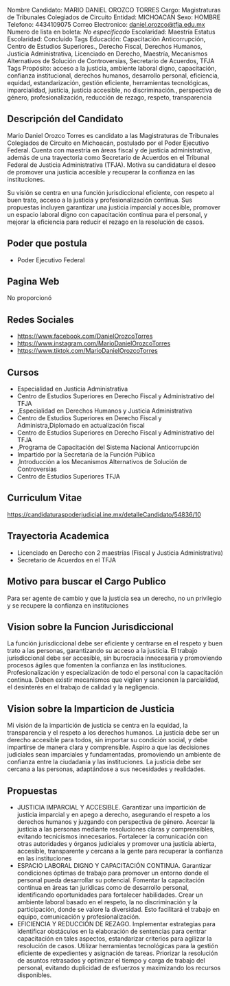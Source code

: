 Nombre Candidato: MARIO DANIEL OROZCO TORRES
Cargo: Magistraturas de Tribunales Colegiados de Circuito
Entidad: MICHOACAN
Sexo: HOMBRE
Telefono: 4434109075
Correo Electronico: daniel.orozco@tfja.edu.mx
Numero de lista en boleta: *No especificado*
Escolaridad: Maestría
Estatus Escolaridad: Concluido
Tags Educación: Capacitación Anticorrupción, Centro de Estudios Superiores., Derecho Fiscal, Derechos Humanos, Justicia Administrativa, Licenciado en Derecho, Maestría, Mecanismos Alternativos de Solución de Controversias, Secretario de Acuerdos, TFJA
Tags Propósito: acceso a la justicia, ambiente laboral digno, capacitación, confianza institucional, derechos humanos, desarrollo personal, eficiencia, equidad, estandarización, gestión eficiente, herramientas tecnológicas, imparcialidad, justicia, justicia accesible, no discriminación., perspectiva de género, profesionalización, reducción de rezago, respeto, transparencia


## Descripción del Candidato 

Mario Daniel Orozco Torres es candidato a las Magistraturas de Tribunales Colegiados de Circuito en Michoacán, postulado por el Poder Ejecutivo Federal. Cuenta con maestría en áreas fiscal y de justicia administrativa, además de una trayectoria como Secretario de Acuerdos en el Tribunal Federal de Justicia Administrativa (TFJA).  Motiva su candidatura el deseo de promover una justicia accesible y recuperar la confianza en las instituciones.

Su visión se centra en una función jurisdiccional eficiente, con respeto al buen trato, acceso a la justicia y profesionalización continua. Sus propuestas incluyen garantizar una justicia imparcial y accesible, promover un espacio laboral digno con capacitación continua para el personal, y mejorar la eficiencia para reducir el rezago en la resolución de casos.


## Poder que postula

- Poder Ejecutivo Federal


## Pagina Web

No proporcionó


## Redes Sociales

- https://www.facebook.com/DanielOrozcoTorres
- https://www.instagram.com/MarioDanielOrozcoTorres
- https://www.tiktok.com/MarioDanielOrozcoTorres


## Cursos

- Especialidad en Justicia Administrativa
- Centro de Estudios Superiores en Derecho Fiscal y Administrativo del TFJA
- ,Especialidad en Derechos Humanos y Justicia Administrativa
- Centro de Estudios Superiores en Derecho Fiscal y Administra,Diplomado en actualización fiscal
- Centro de Estudios Superiores en Derecho Fiscal y Administrativo del TFJA
- ,Programa de Capacitación del Sistema Nacional Anticorrupción
- Impartido por la Secretaría de la Función Pública
- ,Introducción a los Mecanismos Alternativos de Solución de Controversias
- Centro de Estudios Superiores TFJA


## Curriculum Vitae

https://candidaturaspoderjudicial.ine.mx/detalleCandidato/54836/10


## Trayectoria Academica

- Licenciado en Derecho con 2 maestrías (Fiscal y Justicia Administrativa)
- Secretario de Acuerdos en el TFJA


## Motivo para buscar el Cargo Publico

Para ser agente de cambio y que la justicia sea un derecho, no un privilegio y se recupere la confianza en instituciones


## Vision sobre la Funcion Jurisdiccional

La función jurisdiccional debe ser eficiente y centrarse en el respeto y buen trato a las personas, garantizando su acceso a la justicia. El trabajo jurisdiccional debe ser accesible, sin burocracia innecesaria y promoviendo procesos ágiles que fomenten la confianza en las instituciones. Profesionalización y especialización de todo el personal con la capacitación continua. Deben existir mecanismos que vigilen y sancionen la parcialidad, el desinterés en el trabajo de calidad y la negligencia.


## Vision sobre la Imparticion de Justicia

Mi visión de la impartición de justicia se centra en la equidad, la transparencia y el respeto a los derechos humanos. La justicia debe ser un derecho accesible para todos, sin importar su condición social, y debe impartirse de manera clara y comprensible. Aspiro a que las decisiones judiciales sean imparciales y fundamentadas, promoviendo un ambiente de confianza entre la ciudadanía y las instituciones. La justicia debe ser cercana a las personas, adaptándose a sus necesidades y realidades.


## Propuestas

- JUSTICIA IMPARCIAL Y ACCESIBLE. Garantizar una impartición de justicia imparcial y en apego a derecho, asegurando el respeto a los derechos humanos y juzgando con perspectiva de género. Acercar la justicia a las personas mediante resoluciones claras y comprensibles, evitando tecnicismos innecesarios. Fortalecer la comunicación con otras autoridades y órganos judiciales y promover una justicia abierta, accesible, transparente y cercana a la gente para recuperar la confianza en las instituciones
- ESPACIO LABORAL DIGNO Y CAPACITACIÓN CONTINUA. Garantizar condiciones óptimas de trabajo para promover un entorno donde el personal pueda desarrollar su potencial. Fomentar la capacitación continua en áreas tan jurídicas como de desarrollo personal, identificando oportunidades para fortalecer habilidades. Crear un ambiente laboral basado en el respeto, la no discriminación y la participación, donde se valore la diversidad. Esto facilitará el trabajo en equipo, comunicación y profesionalización.
- EFICIENCIA Y REDUCCIÓN DE REZAGO. Implementar estrategias para identificar obstáculos en la elaboración de sentencias para centrar capacitación en tales aspectos, estandarizar criterios para agilizar la resolución de casos. Utilizar herramientas tecnológicas para la gestión eficiente de expedientes y asignación de tareas. Priorizar la resolución de asuntos retrasados y optimizar el tiempo y carga de trabajo del personal, evitando duplicidad de esfuerzos y maximizando los recursos disponibles.

